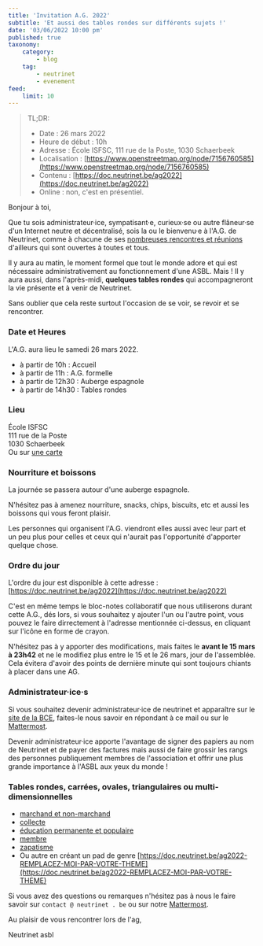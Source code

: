 ```yaml
---
title: 'Invitation A.G. 2022'
subtitle: 'Et aussi des tables rondes sur différents sujets !'
date: '03/06/2022 10:00 pm'
published: true
taxonomy:
    category:
        - blog
    tag:
        - neutrinet
        - evenement
feed:
    limit: 10
---
```


> TL;DR:
>
> - Date : 26 mars 2022
> - Heure de début : 10h
> - Adresse : École ISFSC, 111 rue de la Poste, 1030 Schaerbeek
> - Localisation : [https://www.openstreetmap.org/node/7156760585](https://www.openstreetmap.org/node/7156760585)
> - Contenu : [https://doc.neutrinet.be/ag2022](https://doc.neutrinet.be/ag2022)
> - Online : non, c'est en présentiel.

Bonjour à toi,

Que tu sois administrateur·ice, sympatisant·e, curieux·se ou autre flâneur·se d'un Internet neutre et décentralisé, sois la ou le bienvenu·e à l'A.G. de Neutrinet, comme à chacune de ses [nombreuses rencontres et réunions](https://wiki.neutrinet.be/fr/rapports/start) d'ailleurs qui sont ouvertes à toutes et tous.

Il y aura au matin, le moment formel que tout le monde adore et qui est nécessaire administrativement au fonctionnement d'une ASBL. Mais ! Il y aura aussi, dans l'après-midi, **quelques tables rondes** qui accompagneront la vie présente et à venir de Neutrinet.

Sans oublier que cela reste surtout l'occasion de se voir, se revoir et se rencontrer.

### Date et Heures

L'A.G. aura lieu le samedi 26 mars 2022.

- à partir de 10h : Accueil
- à partir de 11h : A.G. formelle
- à partir de 12h30 : Auberge espagnole
- à partir de 14h30 : Tables rondes

### Lieu

École ISFSC<br />
111 rue de la Poste<br />
1030 Schaerbeek<br />
Ou sur [une carte](https://www.openstreetmap.org/node/7156760585#map=19/50.85946/4.36780)

### Nourriture et boissons

La journée se passera autour d'une auberge espagnole.

N'hésitez pas à amenez nourriture, snacks, chips, biscuits, etc et aussi les boissons qui vous feront plaisir.

Les personnes qui organisent l'A.G. viendront elles aussi avec leur part et un peu plus pour celles et ceux qui n'aurait pas l'opportunité d'apporter quelque chose.

### Ordre du jour

L'ordre du jour est disponible à cette adresse : [https://doc.neutrinet.be/ag2022](https://doc.neutrinet.be/ag2022)

C'est en même temps le bloc-notes collaboratif que nous utiliserons durant cette A.G., dés lors, si vous souhaitez y ajouter l'un ou l'autre point, vous pouvez le faire dirrectement à l'adresse mentionnée ci-dessus, en cliquant sur l'icône en forme de crayon.

N'hésitez pas à y apporter des modifications, mais faites le **avant le 15 mars à 23h42** et ne le modifiez plus entre le 15 et le 26 mars, jour de l'assemblée.  Cela évitera d'avoir des points de dernière minute qui sont toujours chiants à placer dans une AG.


### Administrateur·ice·s

Si vous souhaitez devenir administrateur·ice de neutrinet et apparaître sur le [site de la BCE](https://kbopub.economie.fgov.be/kbopub/toonondernemingps.html?ondernemingsnummer=835033012), faites-le nous savoir en répondant à ce mail ou sur le [Mattermost](https://chat.neutrinet.be).

Devenir administrateur·ice apporte l'avantage de signer des papiers au nom de Neutrinet et de payer des factures mais aussi de faire grossir les rangs des personnes publiquement membres de l'association et offrir une plus grande importance à l'ASBL aux yeux du monde !

<div id="tables_rondes"></div>

### Tables rondes, carrées, ovales, triangulaires ou multi-dimensionnelles

- [marchand et non-marchand](https://doc.neutrinet.be/ag2022-marchand-et-non-marchand#)
- [collecte](https://doc.neutrinet.be/ag2022-collecte#)
- [éducation permanente et populaire](https://doc.neutrinet.be/ag2022-education-permanent-et-populaire#)
- [membre](https://doc.neutrinet.be/ag2022-membre#)
- [zapatisme](https://doc.neutrinet.be/ag2022-zapatisme)
- Ou autre en créant un pad de genre [https://doc.neutrinet.be/ag2022-REMPLACEZ-MOI-PAR-VOTRE-THEME](https://doc.neutrinet.be/ag2022-REMPLACEZ-MOI-PAR-VOTRE-THEME)

Si vous avez des questions ou remarques n'hésitez pas à nous le faire savoir sur `contact @ neutrinet . be` ou sur notre [Mattermost](https://chat.neutrinet.be).

Au plaisir de vous rencontrer lors de l'ag,

Neutrinet asbl

